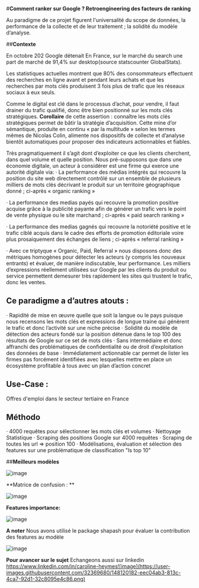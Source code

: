 #**Comment ranker sur Google ? Retroengineering des facteurs de ranking**


Au paradigme de ce projet figurent l'universalité du scope de données, la performance de la collecte et de leur traitement ;  la solidité du modèle d’analyse.

##**Contexte**

En octobre 202 Google détenait En France, sur le marché du search une part de marché de 91,4% sur desktop(source statscounter GlobalStats).

Les statistiques actuelles montrent que 80% des consommateurs effectuent des recherches en ligne avant et pendant leurs achats et que les recherches par mots clés produisent 3 fois plus de trafic que les réseaux sociaux à eux seuls. 


Comme le digital est clé dans le processus d’achat, pour vendre, il faut drainer du trafic qualifié, donc être bien positionné sur les mots clés stratégiques.
**Corollaire** de cette assertion : connaître les mots clés stratégiques permet de bâtir la stratégie d’acquisition. Cette mine d’or sémantique, produite en continu « par la multitude » selon les termes mêmes de Nicolas Colin, alimente nos dispositifs de collecte et d’analyse bientôt automatiques pour proposer des indicateurs actionnables et fiables.

Très pragmatiquement il s’agit dont d’exploiter ce que les clients cherchent, dans quel volume et quelle position. Nous pré-supposons que dans une économie digitale, un acteur à considérer est une firme qui exerce une autorité digitale via:
· La performance des médias intégrés qui recouvre la position du site web directement contrôlé sur un ensemble de plusieurs milliers de mots clés décrivant le produit sur un territoire géographique donné ; ci-après « organic ranking »

· La performance des medias payés qui recouvre la promotion positive acquise grâce à la publicité payante afin de générer un trafic vers le point de vente physique ou le site marchand ; ci-après « paid search ranking »

· La performance des medias gagnés qui recouvre la notoriété positive et le trafic ciblé acquis dans le cadre des efforts de promotion éditoriale voire plus prosaiquement des échanges de liens ; ci-après « referral ranking »

· Avec ce triptyque « Organic, Paid, Referral » nous disposons donc des métriques homogènes pour détecter les acteurs (y compris les nouveaux entrants) et évaluer, de manière indiscutable, leur performance. Les milliers d’expressions réellement utilisées sur Google par les clients du produit ou service permettent demesurer très rapidement les sites qui trustent le trafic, donc les ventes.

## **Ce paradigme a d’autres atouts :**
· Rapidité de mise en œuvre quelle que soit la langue ou le pays puisque nous recensons les mots clés et expressions de longue traine qui génèrent le trafic et donc l’activité sur une niche précise
· Solidité du modèle de détection des acteurs fondé sur la position détenue dans le top 100 des résultats de Google sur ce set de mots clés
· Sans intermédiaire et donc affranchi des problématiques de confidentialité ou de droit d’exploitation des données de base
· Immédiatement actionnable car permet de lister les firmes pas forcément identifiées avec lesquelles mettre en place un écosystème profitable à tous avec un plan d’action concret

## **Use-Case :**

Offres d'emploi dans le secteur tertiaire en France

## **Méthodo**

· 4000 requêtes pour sélectionner les mots clés et volumes
· Nettoyage Statistique
· Scraping des positions Google sur 4000 requêtes
· Scraping  de toutes les url => position 100
· Modélisations, évaluation et sélection des features sur une problématique de classification "Is top 10"

##**Meilleurs modèles**

![image](https://user-images.githubusercontent.com/32369680/148119779-f1fd19e5-903a-4682-b24c-2f9f58add98e.png)

**Matrice de confusion : **

![image](https://user-images.githubusercontent.com/32369680/148119839-b0c583eb-7a25-400d-8167-1da4c23d1dca.png)

**Features importance:**

![image](https://user-images.githubusercontent.com/32369680/148119969-0bda1602-ad81-42fe-bb71-d59f00e1c4e4.png)

**A noter**
Nous avons utilisé le package shapash pour évaluer la contribution des features au modèle

![image](https://user-images.githubusercontent.com/32369680/148120126-1d70cb6a-6136-4bfb-8846-6a8ad6757694.png)

**Pour avancer sur le sujet**
Echangeons aussi sur linkedin
https://www.linkedin.com/in/caroline-heymes![image](https://user-images.githubusercontent.com/32369680/148120182-eec04ab3-813c-4ca7-92d1-32c8095e4c86.png)



